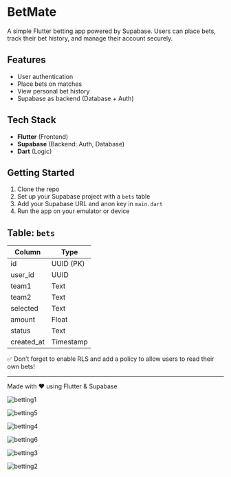 # BetMate 

A simple Flutter betting app powered by Supabase. Users can place bets, track their bet history, and manage their account securely.

## Features
- User authentication
- Place bets on matches
- View personal bet history
- Supabase as backend (Database + Auth)

## Tech Stack
- **Flutter** (Frontend)
- **Supabase** (Backend: Auth, Database)
- **Dart** (Logic)

## Getting Started
1. Clone the repo
2. Set up your Supabase project with a `bets` table
3. Add your Supabase URL and anon key in `main.dart`
4. Run the app on your emulator or device

## Table: `bets`
| Column     | Type     |
|------------|----------|
| id         | UUID (PK)|
| user_id    | UUID     |
| team1      | Text     |
| team2      | Text     |
| selected   | Text     |
| amount     | Float    |
| status     | Text     |
| created_at | Timestamp|

✅ Don’t forget to enable RLS and add a policy to allow users to read their own bets!

---

Made with ❤️ using Flutter & Supabase

![betting1](https://github.com/user-attachments/assets/473e1ade-4bdf-4847-ad2c-90e47725dc4d)

![betting5](https://github.com/user-attachments/assets/ed8cb2e5-cf4b-4a41-ab5f-c4cf6d76b4ae)

![betting4](https://github.com/user-attachments/assets/1d3d6a16-968a-4fa2-b419-ce043f713fa4)

![betting6](https://github.com/user-attachments/assets/e00c3d06-e7a3-43b7-9681-d7c90dde4192)

![betting3](https://github.com/user-attachments/assets/c35b2266-fdc6-4e9c-8203-916f92ffcb3a)

![betting2](https://github.com/user-attachments/assets/68de28c2-6126-4d45-9828-81f882442144)

